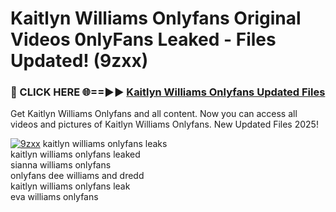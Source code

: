 # Kaitlyn Williams Onlyfans Original Videos 0nlyFans Leaked - Files Updated! (9zxx)

<h3>🔴 CLICK HERE 🌐==►► <a href="https://tinyurl.com/4seja8ks" rel="nofollow">Kaitlyn Williams Onlyfans Updated Files</a></h3>

Get Kaitlyn Williams Onlyfans and all content. Now you can access all videos and pictures of Kaitlyn Williams Onlyfans. New Updated Files 2025!

[![9zxx](https://i.imgur.com/EWjZXRe.gif)](https://tinyurl.com/4seja8ks)
kaitlyn williams onlyfans leaks<br>
kaitlyn williams onlyfans leaked<br>
sianna williams onlyfans<br>
onlyfans dee williams and dredd<br>
kaitlyn williams onlyfans leak<br>
eva williams onlyfans